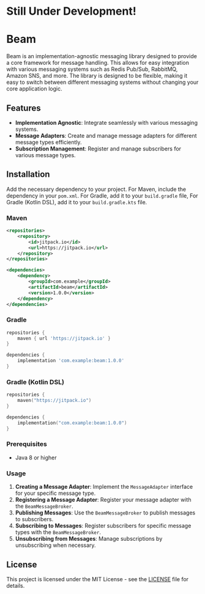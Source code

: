 # Still Under Development!
# Beam

Beam is an implementation-agnostic messaging library designed to provide a core framework for message handling. This allows for easy integration with various messaging systems such as Redis Pub/Sub, RabbitMQ, Amazon SNS, and more. The library is designed to be flexible, making it easy to switch between different messaging systems without changing your core application logic.

## Features

- **Implementation Agnostic**: Integrate seamlessly with various messaging systems.
- **Message Adapters**: Create and manage message adapters for different message types efficiently.
- **Subscription Management**: Register and manage subscribers for various message types.

## Installation

Add the necessary dependency to your project. For Maven, include the dependency in your `pom.xml`. 
For Gradle, add it to your `build.gradle` file,
For Gradle (Kotlin DSL), add it to your `build.gradle.kts` file.

### Maven
```xml
<repositories>
    <repository>
        <id>jitpack.io</id>
        <url>https://jitpack.io</url>
    </repository>
</repositories>

<dependencies>
    <dependency>
        <groupId>com.example</groupId>
        <artifactId>beam</artifactId>
        <version>1.0.0</version>
    </dependency>
</dependencies>
```

### Gradle
```gradle
repositories {
    maven { url 'https://jitpack.io' }
}

dependencies {
    implementation 'com.example:beam:1.0.0'
}
```

### Gradle (Kotlin DSL)
```kotlin
repositories {
    maven("https://jitpack.io")
}

dependencies {
    implementation("com.example:beam:1.0.0")
}
```


### Prerequisites

- Java 8 or higher

### Usage

1. **Creating a Message Adapter**: Implement the `MessageAdapter` interface for your specific message type.
2. **Registering a Message Adapter**: Register your message adapter with the `BeamMessageBroker`.
3. **Publishing Messages**: Use the `BeamMessageBroker` to publish messages to subscribers.
4. **Subscribing to Messages**: Register subscribers for specific message types with the `BeamMessageBroker`.
5. **Unsubscribing from Messages**: Manage subscriptions by unsubscribing when necessary.

## License

This project is licensed under the MIT License - see the [LICENSE](LICENSE.txt) file for details.
